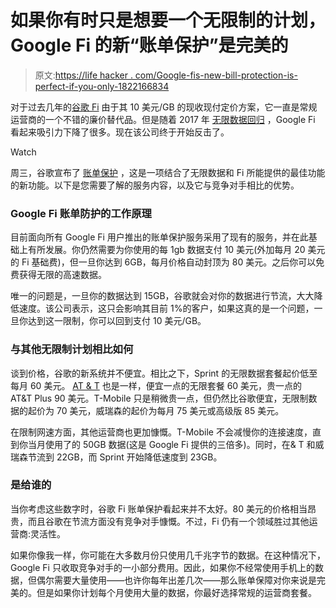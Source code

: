 # 如果你有时只是想要一个无限制的计划，Google Fi 的新“账单保护”是完美的

> 原文:[https://life hacker . com/Google-fis-new-bill-protection-is-perfect-if-you-only-1822166834](https://lifehacker.com/google-fis-new-bill-protection-is-perfect-if-you-only-1822166834)

对于过去几年的[谷歌 Fi](https://lifehacker.com/how-to-set-up-google-project-fi-on-your-pixel-2-1819980061) 由于其 10 美元/GB 的现收现付定价方案，它一直是常规运营商的一个不错的廉价替代品。但是随着 2017 年 [无限数据回归](https://gizmodo.com/which-unlimited-data-plan-is-the-best-1792476535) ，Google Fi 看起来吸引力下降了很多。现在该公司终于开始反击了。

Watch

周三，谷歌宣布了 [账单保护](https://blog.google/products/project-fi/bill-protection/) ，这是一项结合了无限数据和 Fi 所能提供的最佳功能的新功能。以下是您需要了解的服务内容，以及它与竞争对手相比的优势。

### Google Fi 账单防护的工作原理

目前面向所有 Google Fi 用户推出的账单保护服务采用了现有的服务，并在此基础上有所发展。你仍然需要为你使用的每 1gb 数据支付 10 美元(外加每月 20 美元的 Fi 基础费)，但一旦你达到 6GB，每月价格自动封顶为 80 美元。之后你可以免费获得无限的高速数据。

唯一的问题是，一旦你的数据达到 15GB，谷歌就会对你的数据进行节流，大大降低速度。该公司表示，这只会影响其目前 1%的客户，如果这真的是一个问题，一旦你达到这一限制，你可以回到支付 10 美元/GB。

### 与其他无限制计划相比如何

谈到价格，谷歌的新系统并不便宜。相比之下，Sprint 的无限数据套餐起价低至每月 60 美元。 [AT & T](https://www.att.com/plans/unlimited-data-plans.html) 也是一样，便宜一点的无限套餐 60 美元，贵一点的 AT&T Plus 90 美元。T-Mobile 只是稍微贵一点，但仍然比谷歌便宜，无限制数据的起价为 70 美元，威瑞森的起价为每月 75 美元或高级版 85 美元。

在限制网速方面，其他运营商也更加慷慨。T-Mobile 不会减慢你的连接速度，直到你当月使用了的 50GB 数据(这是 Google Fi 提供的三倍多)。同时，在& T 和威瑞森节流到 22GB，而 Sprint 开始降低速度到 23GB。

### 是给谁的

当你考虑这些数字时，谷歌 Fi 账单保护看起来并不太好。80 美元的价格相当昂贵，而且谷歌在节流方面没有竞争对手慷慨。不过，Fi 仍有一个领域胜过其他运营商:灵活性。

如果你像我一样，你可能在大多数月份只使用几千兆字节的数据。在这种情况下，Google Fi 只收取竞争对手的一小部分费用。因此，如果你不经常使用手机上的数据，但偶尔需要大量使用——也许你每年出差几次——那么账单保障对你来说是完美的。但是如果你计划每个月使用大量的数据，你最好选择常规的运营商套餐。